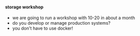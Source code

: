 #### storage workshop

 * we are going to run a workshop with 10-20 in about a month
 * do you develop or manage production systems?
 * you don't have to use docker!